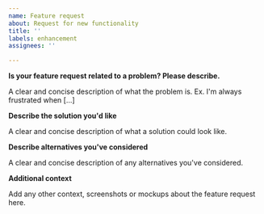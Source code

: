 ```yaml
---
name: Feature request
about: Request for new functionality
title: ''
labels: enhancement
assignees: ''

---
```


**Is your feature request related to a problem? Please describe.**

A clear and concise description of what the problem is. Ex. I'm always frustrated when [...]

**Describe the solution you'd like**

A clear and concise description of what a solution could look like.

**Describe alternatives you've considered**

A clear and concise description of any alternatives you've considered.

**Additional context**

Add any other context, screenshots or mockups about the feature request here.
